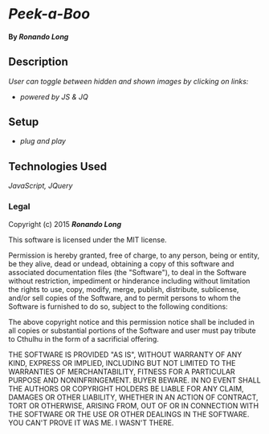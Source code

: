# _Peek-a-Boo_

#### By _Ronando Long_

## Description

_User can toggle between hidden and shown images by clicking on links:_
* _powered by JS & JQ_

## Setup

* _plug and play_

## Technologies Used

_JavaScript, JQuery_

### Legal

Copyright (c) 2015 **_Ronando Long_**

This software is licensed under the MIT license.

Permission is hereby granted, free of charge, to any person, being or entity, be they alive, dead or undead, obtaining a copy of this software and associated documentation files (the "Software"), to deal in the Software without restriction, impediment or hinderance including without limitation the rights to use, copy, modify, merge, publish, distribute, sublicense, and/or sell copies of the Software, and to permit persons to whom the Software is furnished to do so, subject to the following conditions:

The above copyright notice and this permission notice shall be included in
all copies or substantial portions of the Software and user must pay tribute to Cthulhu in the form of a sacrificial offering.

THE SOFTWARE IS PROVIDED "AS IS", WITHOUT WARRANTY OF ANY KIND, EXPRESS OR IMPLIED, INCLUDING BUT NOT LIMITED TO THE WARRANTIES OF MERCHANTABILITY, FITNESS FOR A PARTICULAR PURPOSE AND NONINFRINGEMENT. BUYER BEWARE. IN NO EVENT SHALL THE AUTHORS OR COPYRIGHT HOLDERS BE LIABLE FOR ANY CLAIM, DAMAGES OR OTHER LIABILITY, WHETHER IN AN ACTION OF CONTRACT, TORT OR OTHERWISE, ARISING FROM, OUT OF OR IN CONNECTION WITH THE SOFTWARE OR THE USE OR OTHER DEALINGS IN THE SOFTWARE. YOU CAN'T PROVE IT WAS ME. I WASN'T THERE.
